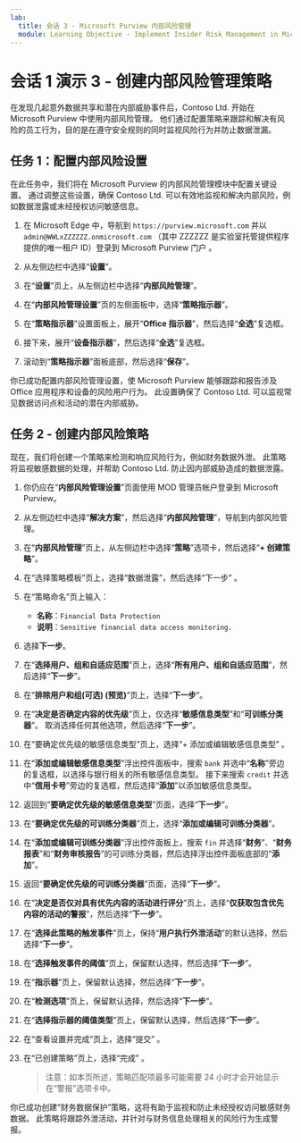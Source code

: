 ```yaml
---
lab:
  title: 会话 3 - Microsoft Purview 内部风险管理
  module: Learning Objective - Implement Insider Risk Management in Microsoft Purview
---
```


# 会话 1 演示 3 - 创建内部风险管理策略

在发现几起意外数据共享和潜在内部威胁事件后，Contoso Ltd. 开始在 Microsoft Purview 中使用内部风险管理。 他们通过配置策略来跟踪和解决有风险的员工行为，目的是在遵守安全规则的同时监视风险行为并防止数据泄漏。

## 任务 1：配置内部风险设置

在此任务中，我们将在 Microsoft Purview 的内部风险管理模块中配置关键设置。 通过调整这些设置，确保 Contoso Ltd. 可以有效地监视和解决内部风险，例如数据泄露或未经授权访问敏感信息。

1. 在 Microsoft Edge 中，导航到 `https://purview.microsoft.com` 并以 `admin@WWLxZZZZZZ.onmicrosoft.com` （其中 ZZZZZZ 是实验室托管提供程序提供的唯一租户 ID）登录到 Microsoft Purview 门户 。

1. 从左侧边栏中选择“**设置**”。

1. 在“**设置**”页上，从左侧边栏中选择“**内部风险管理**”。

1. 在“**内部风险管理设置**”页的左侧面板中，选择“**策略指示器**”。

1. 在“**策略指示器**”设置面板上，展开“**Office 指示器**”，然后选择“**全选**”复选框。

1. 接下来，展开“**设备指示器**”，然后选择“**全选**”复选框。

1. 滚动到“**策略指示器**”面板底部，然后选择“**保存**”。

你已成功配置内部风险管理设置，使 Microsoft Purview 能够跟踪和报告涉及 Office 应用程序和设备的风险用户行为。 此设置确保了 Contoso Ltd. 可以监视常见数据访问点和活动的潜在内部威胁。

## 任务 2 - 创建内部风险策略

现在，我们将创建一个策略来检测和响应风险行为，例如财务数据外泄。 此策略将监视敏感数据的处理，并帮助 Contoso Ltd. 防止因内部威胁造成的数据泄露。

1. 你仍应在“**内部风险管理设置**”页面使用 MOD 管理员帐户登录到 Microsoft Purview。

1. 从左侧边栏中选择“**解决方案**”，然后选择“**内部风险管理**”，导航到内部风险管理。

1. 在“**内部风险管理**”页上，从左侧边栏中选择“**策略**”选项卡，然后选择“**+ 创建策略**”。

1. 在“选择策略模板”页上，选择“数据泄露”，然后选择“下一步”  。

1. 在“策略命名”页上输入：

    - **名称**：`Financial Data Protection`
    - **说明**：`Sensitive financial data access monitoring.`

1. 选择**下一步**。

1. 在“**选择用户、组和自适应范围**”页上，选择“**所有用户、组和自适应范围**”，然后选择“**下一步**”。

1. 在“**排除用户和组(可选) (预览)**”页上，选择“**下一步**”。

1. 在“**决定是否确定内容的优先级**”页上，仅选择“**敏感信息类型**”和“**可训练分类器**”。 取消选择任何其他选项，然后选择“**下一步**”。

1. 在“要确定优先级的敏感信息类型”页上，选择“+ 添加或编辑敏感信息类型” 。

1. 在“**添加或编辑敏感信息类型**”浮出控件面板中，搜索 `bank` 并选中“**名称**”旁边的复选框，以选择与银行相关的所有敏感信息类型。 接下来搜索 `credit` 并选中“**信用卡号**”旁边的复选框，然后选择“**添加**”以添加敏感信息类型。

1. 返回到“**要确定优先级的敏感信息类型**”页面，选择“**下一步**”。

1. 在“**要确定优先级的可训练分类器**”页上，选择“**添加或编辑可训练分类器**”。

1. 在“**添加或编辑可训练分类器**”浮出控件面板上，搜索 `fin` 并选择“**财务**”、“**财务报表**”和“**财务审核报告**”的可训练分类器，然后选择浮出控件面板底部的“**添加**”。

1. 返回“**要确定优先级的可训练分类器**”页面，选择“**下一步**”。

1. 在“**决定是否仅对具有优先内容的活动进行评分**”页上，选择“**仅获取包含优先内容的活动的警报**”，然后选择“**下一步**”。

1. 在“**选择此策略的触发事件**”页上，保持“**用户执行外泄活动**”的默认选择，然后选择“**下一步**”。

1. 在“**选择触发事件的阈值**”页上，保留默认选择，然后选择“**下一步**”。

1. 在“**指示器**”页上，保留默认选择，然后选择“**下一步**”。

1. 在“**检测选项**”页上，保留默认选择，然后选择“**下一步**”。

1. 在“**选择指示器的阈值类型**”页上，保留默认选择，然后选择“**下一步**”。

1. 在“查看设置并完成”页上，选择“提交” 。

1. 在“已创建策略”页上，选择“完成” 。

    >注意：如本页所述，策略匹配项最多可能需要 24 小时才会开始显示在“警报”选项卡中。

你已成功创建“财务数据保护”策略，这将有助于监视和防止未经授权访问敏感财务数据。 此策略将跟踪外泄活动，并针对与财务信息处理相关的风险行为生成警报。
